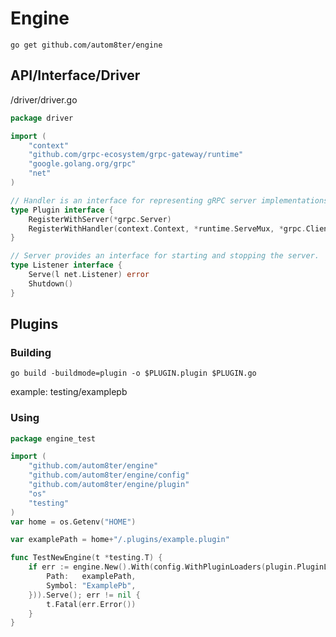 # Engine

`go get github.com/autom8ter/engine`

## API/Interface/Driver
/driver/driver.go
```go
package driver

import (
	"context"
	"github.com/grpc-ecosystem/grpc-gateway/runtime"
	"google.golang.org/grpc"
	"net"
)

// Handler is an interface for representing gRPC server implementations.
type Plugin interface {
	RegisterWithServer(*grpc.Server)
	RegisterWithHandler(context.Context, *runtime.ServeMux, *grpc.ClientConn) error
}

// Server provides an interface for starting and stopping the server.
type Listener interface {
	Serve(l net.Listener) error
	Shutdown()
}

```

## Plugins

### Building

`go build -buildmode=plugin -o $PLUGIN.plugin $PLUGIN.go`

example: testing/examplepb

### Using

```go
package engine_test

import (
	"github.com/autom8ter/engine"
	"github.com/autom8ter/engine/config"
	"github.com/autom8ter/engine/plugin"
	"os"
	"testing"
)
var home = os.Getenv("HOME")

var examplePath = home+"/.plugins/example.plugin"

func TestNewEngine(t *testing.T) {
	if err := engine.New().With(config.WithPluginLoaders(plugin.PluginLoader{
		Path:   examplePath,
		Symbol: "ExamplePb",
	})).Serve(); err != nil {
		t.Fatal(err.Error())
	}
}

```